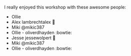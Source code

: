 I really enjoyed this workshop with these awesome people: 

* Ollie
* Alex lambrechtalex :raised_hands:
* Miki @mikic387
* Ollie - oliverdhayden :bowtie:
* Jesse  jessewolpert :spaghetti:
* Miki @mikic387
* Ollie - oliverdhayden :bowtie:


